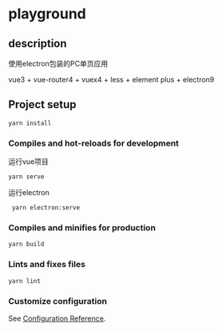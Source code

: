 # playground
## description

使用electron包装的PC单页应用

vue3 + vue-router4 + vuex4 + less + element plus + electron9

## Project setup

```
yarn install
```

### Compiles and hot-reloads for development

运行vue项目
```
yarn serve
```

运行electron
```
 yarn electron:serve
```

### Compiles and minifies for production
```
yarn build
```

### Lints and fixes files
```
yarn lint
```

### Customize configuration
See [Configuration Reference](https://cli.vuejs.org/config/).
